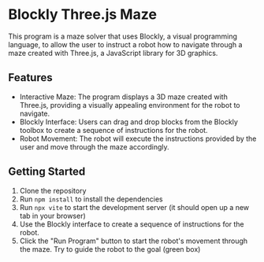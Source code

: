 # Blockly Three.js Maze

This program is a maze solver that uses Blockly, a visual programming language, to allow the user to instruct a robot how to navigate through a maze created with Three.js, a JavaScript library for 3D graphics.

## Features

- Interactive Maze: The program displays a 3D maze created with Three.js, providing a visually appealing environment for the robot to navigate.
- Blockly Interface: Users can drag and drop blocks from the Blockly toolbox to create a sequence of instructions for the robot.
- Robot Movement: The robot will execute the instructions provided by the user and move through the maze accordingly.

## Getting Started

1. Clone the repository
2. Run `npm install` to install the dependencies
3. Run `npx vite` to start the development server (it should open up a new tab in your browser)
3. Use the Blockly interface to create a sequence of instructions for the robot.
4. Click the "Run Program" button to start the robot's movement through the maze. Try to guide the robot to the goal (green box)